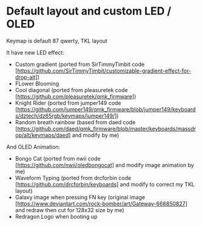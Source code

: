 # Default layout and custom LED / OLED

Keymap is default 87 qwerty, TKL layout

It have new LED effect:
- Custom gradient (ported from SirTimmyTimbit code [https://github.com/SirTimmyTimbit/customizable-gradient-effect-for-drop-alt])
- FLower Blooming
- Cool diagonal (ported from pleasuretek code [https://github.com/pleasuretek/qmk_firmware])
- Knight Rider (ported from jumper149 code [https://github.com/jumper149/qmk_firmware/blob/jumper149/keyboards/dztech/dz65rgb/keymaps/jumper149/])
- Random breath rainbow (based from daed code [https://github.com/daed/qmk_firmware/blob/master/keyboards/massdrop/alt/keymaps/daed] and modify by me)

And OLED Animation:
- Bongo Cat (ported from nwii code [https://github.com/nwii/oledbongocat] and modify image animation by me)
- Waveform Typing (ported from drcforbin code [https://github.com/drcforbin/keyboards] and modify to correct my TKL layout)
- Galaxy image when pressing FN key (original image [https://www.deviantart.com/rock-bomber/art/Gateway-668850827] and redraw then cut for 128x32 size by me)
- Redragon Logo when booting up
